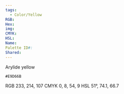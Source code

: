 ```yaml
---
tags:
  - Color/Yellow
RGB: 
Hex: 
img: 
CMYK: 
HSL: 
Name: 
Palette ID#: 
Shared:
---
```

Arylide yellow
```palette
#E9D66B
```
RGB 233, 214, 107
CMYK	0, 8, 54, 9
HSL	51°, 74.1, 66.7